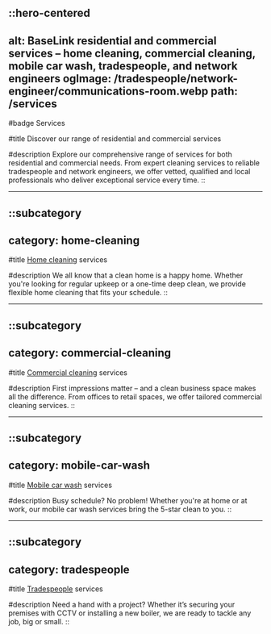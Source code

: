 ::hero-centered
---
alt: BaseLink residential and commercial services – home cleaning, commercial cleaning, mobile car wash, tradespeople, and network engineers
ogImage: /tradespeople/network-engineer/communications-room.webp
path: /services
---
#badge
Services

#title
Discover our range of residential and commercial services

#description
Explore our comprehensive range of services for both residential and commercial needs. From expert cleaning services to reliable tradespeople and network engineers, we offer vetted, qualified and local professionals who deliver exceptional service every time.
::

---

::subcategory
---
category: home-cleaning
---
#title
[Home cleaning](/services/home-cleaning) services

#description
We all know that a clean home is a happy home. Whether you're looking for regular upkeep or a one-time deep clean, we provide flexible home cleaning that fits your schedule.
::

---

::subcategory
---
category: commercial-cleaning
---
#title
[Commercial cleaning](/services/commercial-cleaning) services

#description
First impressions matter – and a clean business space makes all the difference. From offices to retail spaces, we offer tailored commercial cleaning services.
::

---

::subcategory
---
category: mobile-car-wash
---
#title
[Mobile car wash](/services/mobile-car-wash) services

#description
Busy schedule? No problem! Whether you're at home or at work, our mobile car wash services bring the 5-star clean to you.
::

---

::subcategory
---
category: tradespeople
---
#title
[Tradespeople](/services/tradespeople) services

#description
Need a hand with a project? Whether it’s securing your premises with CCTV or installing a new boiler, we are ready to tackle any job, big or small.
::